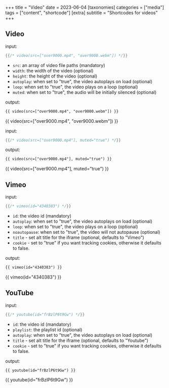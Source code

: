 +++
title = "Video"
date = 2023-06-04
[taxonomies]
categories = ["media"]
tags = ["content", "shortcode"]
[extra]
subtitle = "Shortcodes for videos"
+++

## Video

input:

```rs
{{/* video(src=["over9000.mp4", "over9000.webm"]) */}}
```

- `src`: an array of video file paths (mandatory)
- `width`: the width of the video (optional)
- `height`: the height of the video (optional)
- `autoplay`: when set to "true", the video autoplays on load (optional)
- `loop`: when set to "true", the video plays on a loop (optional)
- `muted`: when set to "true", the audio will be initially silenced (optional)


output:

```html
{{ video(src=["over9000.mp4", "over9000.webm"]) }}
```

{{ video(src=["over9000.mp4", "over9000.webm"]) }}

input:

```rs
{{/* video(src=["over9000.mp4"], muted="true") */}}
```

output:

```html
{{ video(src=["over9000.mp4"], muted="true") }}
```

{{ video(src=["over9000.mp4"], muted="true") }}

## Vimeo

input:

```rs
{{/* vimeo(id="4340383") */}}
```

- `id`: the video id (mandatory)
- `autoplay`: when set to "true", the video autoplays on load (optional)
- `loop`: when set to "true", the video plays on a loop (optional)
- `noautopause`: when set to "true", the video will not autopause (optional)
- `title` - set alt title for the iframe (optional, defaults to "Vimeo")
- `cookie` - set to "true" if you want tracking cookies, otherwise it defaults to false.

output:

```html
{{ vimeo(id="4340383") }}
```

{{ vimeo(id="4340383") }}

## YouTube

input:

```rs
{{/* youtube(id="frBzlP6t9Gw") */}}
```

- `id`: the video id (mandatory)
- `playlist`: the playlist id (optional)
- `autoplay`: when set to "true", the video autoplays on load (optional)
- `title` - set alt title for the iframe (optional, defaults to "Youtube")
- `cookie` - set to "true" if you want tracking cookies, otherwise it defaults to false.

output:

```html
{{ youtube(id="frBzlP6t9Gw") }}
```

{{ youtube(id="frBzlP6t9Gw") }}
